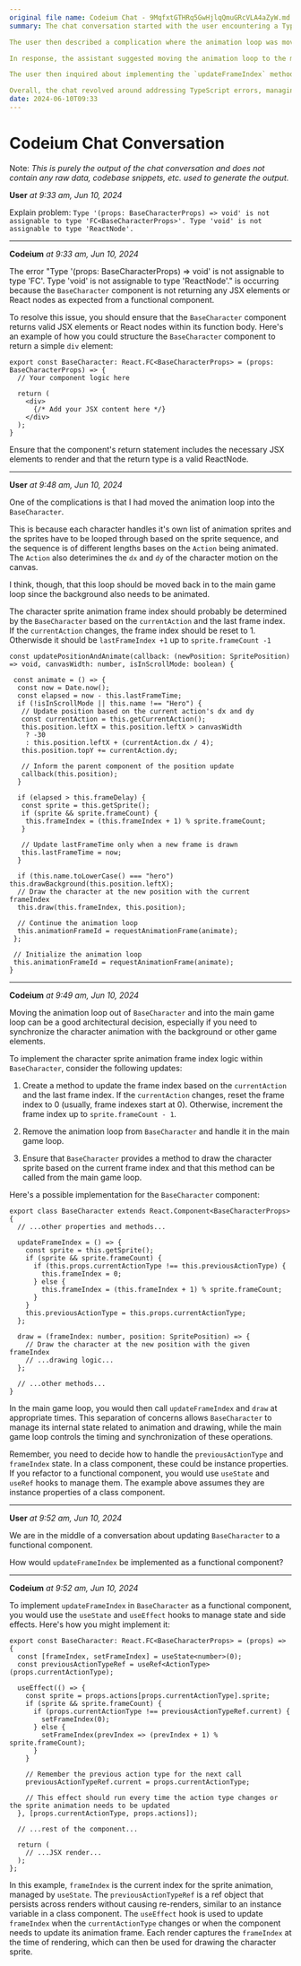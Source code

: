 ```yaml
---
original file name: Codeium Chat - 9MqfxtGTHRq5GwHjlqQmuGRcVLA4aZyW.md
summary: The chat conversation started with the user encountering a TypeScript error related to assigning a function to a functional component. The assistant provided guidance on resolving the error by ensuring the component returns valid JSX elements.

The user then described a complication where the animation loop was moved into the `BaseCharacter` component, which handles character animations. They shared a method `updatePositionAndAnimate` that updates the character's position and animates its sprite based on the current action. The user was considering moving the animation loop back to the main game loop for synchronizing character animation with the background.

In response, the assistant suggested moving the animation loop to the main game loop, implementing logic in `BaseCharacter` to update the sprite animation frame index based on the current action, and providing a method for drawing the character. The assistant shared a potential implementation for `BaseCharacter` as a class component.

The user then inquired about implementing the `updateFrameIndex` method as a functional component in `BaseCharacter`. The assistant provided an example implementation using the `useState` and `useEffect` hooks to manage state and side effects in a functional component context.

Overall, the chat revolved around addressing TypeScript errors, managing character animations, and discussing the architecture of the `BaseCharacter` component in the context of a game development scenario.
date: 2024-06-10T09:33
---
```


# Codeium Chat Conversation

Note: _This is purely the output of the chat conversation and does not contain any raw data, codebase snippets, etc. used to generate the output._

**User** _at 9:33 am, Jun 10, 2024_

Explain problem: `Type '(props: BaseCharacterProps) => void' is not assignable to type 'FC<BaseCharacterProps>'.
  Type 'void' is not assignable to type 'ReactNode'.`

---

**Codeium** _at 9:33 am, Jun 10, 2024_

The error "Type '(props: BaseCharacterProps) => void' is not assignable to type 'FC<BaseCharacterProps>'. Type 'void' is not assignable to type 'ReactNode'." is occurring because the `BaseCharacter` component is not returning any JSX elements or React nodes as expected from a functional component.

To resolve this issue, you should ensure that the `BaseCharacter` component returns valid JSX elements or React nodes within its function body. Here's an example of how you could structure the `BaseCharacter` component to return a simple `div` element:

```tsx
export const BaseCharacter: React.FC<BaseCharacterProps> = (props: BaseCharacterProps) => {
  // Your component logic here

  return (
    <div>
      {/* Add your JSX content here */}
    </div>
  );
}
```

Ensure that the component's return statement includes the necessary JSX elements to render and that the return type is a valid ReactNode.

---

**User** _at 9:48 am, Jun 10, 2024_

One of the complications is that I had moved the animation loop into the `BaseCharacter`. 

This is because each character handles it's own list of animation sprites and the sprites have to be looped through based on the sprite sequence, and the sequence is of different lengths bases on the `Action` being animated. The `Action` also deterimines the `dx` and `dy` of the character motion on the canvas.

I think, though, that this loop should be moved back in to the main game loop since the background also needs to be animated.

The character sprite animation frame index should probably be determined by the `BaseCharacter` based on the `currentAction` and the last frame index. If the `currentAction` changes, the frame index should be reset to 1. Otherwisde it should be `lastFrameIndex +1` up to `sprite.frameCount -1`

```tsx
const updatePositionAndAnimate(callback: (newPosition: SpritePosition) => void, canvasWidth: number, isInScrollMode: boolean) {

 const animate = () => {
  const now = Date.now();
  const elapsed = now - this.lastFrameTime;
  if (!isInScrollMode || this.name !== "Hero") {
   // Update position based on the current action's dx and dy
   const currentAction = this.getCurrentAction();
   this.position.leftX = this.position.leftX > canvasWidth
    ? -30
    : this.position.leftX + (currentAction.dx / 4);
   this.position.topY += currentAction.dy;

   // Inform the parent component of the position update
   callback(this.position);
  }

  if (elapsed > this.frameDelay) {
   const sprite = this.getSprite();
   if (sprite && sprite.frameCount) {
    this.frameIndex = (this.frameIndex + 1) % sprite.frameCount;
   }

   // Update lastFrameTime only when a new frame is drawn
   this.lastFrameTime = now;
  }

  if (this.name.toLowerCase() === "hero") this.drawBackground(this.position.leftX);
  // Draw the character at the new position with the current frameIndex
  this.draw(this.frameIndex, this.position);

  // Continue the animation loop
  this.animationFrameId = requestAnimationFrame(animate);
 };

 // Initialize the animation loop
 this.animationFrameId = requestAnimationFrame(animate);
}
```

---

**Codeium** _at 9:49 am, Jun 10, 2024_

Moving the animation loop out of `BaseCharacter` and into the main game loop can be a good architectural decision, especially if you need to synchronize the character animation with the background or other game elements.

To implement the character sprite animation frame index logic within `BaseCharacter`, consider the following updates:

1. Create a method to update the frame index based on the `currentAction` and the last frame index. If the `currentAction` changes, reset the frame index to 0 (usually, frame indexes start at 0). Otherwise, increment the frame index up to `sprite.frameCount - 1`.

2. Remove the animation loop from `BaseCharacter` and handle it in the main game loop.

3. Ensure that `BaseCharacter` provides a method to draw the character sprite based on the current frame index and that this method can be called from the main game loop.

Here's a possible implementation for the `BaseCharacter` component:

```tsx
export class BaseCharacter extends React.Component<BaseCharacterProps> {
  // ...other properties and methods...

  updateFrameIndex = () => {
    const sprite = this.getSprite();
    if (sprite && sprite.frameCount) {
      if (this.props.currentActionType !== this.previousActionType) {
        this.frameIndex = 0;
      } else {
        this.frameIndex = (this.frameIndex + 1) % sprite.frameCount;
      }
    }
    this.previousActionType = this.props.currentActionType;
  };

  draw = (frameIndex: number, position: SpritePosition) => {
    // Draw the character at the new position with the given frameIndex
    // ...drawing logic...
  };

  // ...other methods...
}
```

In the main game loop, you would then call `updateFrameIndex` and `draw` at appropriate times. This separation of concerns allows `BaseCharacter` to manage its internal state related to animation and drawing, while the main game loop controls the timing and synchronization of these operations.

Remember, you need to decide how to handle the `previousActionType` and `frameIndex` state. In a class component, these could be instance properties. If you refactor to a functional component, you would use `useState` and `useRef` hooks to manage them. The example above assumes they are instance properties of a class component.

---

**User** _at 9:52 am, Jun 10, 2024_

We are in the middle of a conversation about updating `BaseCharacter` to a functional component.

How would `updateFrameIndex` be implemented as a functional component?

---

**Codeium** _at 9:52 am, Jun 10, 2024_

To implement `updateFrameIndex` in `BaseCharacter` as a functional component, you would use the `useState` and `useEffect` hooks to manage state and side effects. Here's how you might implement it:

```tsx
export const BaseCharacter: React.FC<BaseCharacterProps> = (props) => {
  const [frameIndex, setFrameIndex] = useState<number>(0);
  const previousActionTypeRef = useRef<ActionType>(props.currentActionType);

  useEffect(() => {
    const sprite = props.actions[props.currentActionType].sprite;
    if (sprite && sprite.frameCount) {
      if (props.currentActionType !== previousActionTypeRef.current) {
        setFrameIndex(0);
      } else {
        setFrameIndex(prevIndex => (prevIndex + 1) % sprite.frameCount);
      }
    }

    // Remember the previous action type for the next call
    previousActionTypeRef.current = props.currentActionType;

    // This effect should run every time the action type changes or the sprite animation needs to be updated
  }, [props.currentActionType, props.actions]);

  // ...rest of the component...

  return (
    // ...JSX render...
  );
};
```

In this example, `frameIndex` is the current index for the sprite animation, managed by `useState`. The `previousActionTypeRef` is a ref object that persists across renders without causing re-renders, similar to an instance variable in a class component. The `useEffect` hook is used to update `frameIndex` when the `currentActionType` changes or when the component needs to update its animation frame. Each render captures the `frameIndex` at the time of rendering, which can then be used for drawing the character sprite.